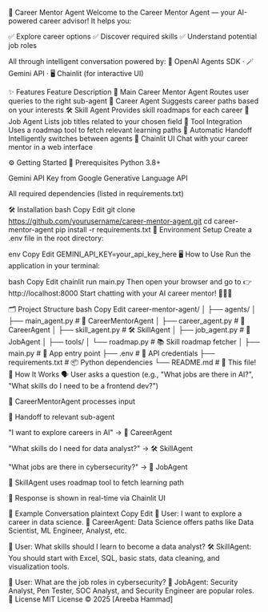 🎯 Career Mentor Agent
Welcome to the Career Mentor Agent — your AI-powered career advisor!
It helps you:

✅ Explore career options
✅ Discover required skills
✅ Understand potential job roles

All through intelligent conversation powered by:
🧠 OpenAI Agents SDK · 🪄 Gemini API · 🖥️ Chainlit (for interactive UI)

✨ Features
Feature	Description
🤖 Main Career Mentor Agent	Routes user queries to the right sub-agent
🧭 Career Agent	Suggests career paths based on your interests
🛠️ Skill Agent	Provides skill roadmaps for each career
💼 Job Agent	Lists job titles related to your chosen field
🧩 Tool Integration	Uses a roadmap tool to fetch relevant learning paths
🔀 Automatic Handoff	Intelligently switches between agents
💬 Chainlit UI	Chat with your career mentor in a web interface

⚙️ Getting Started
🔐 Prerequisites
Python 3.8+

Gemini API Key from Google Generative Language API

All required dependencies (listed in requirements.txt)

🛠️ Installation
bash
Copy
Edit
git clone https://github.com/yourusername/career-mentor-agent.git
cd career-mentor-agent
pip install -r requirements.txt
🔑 Environment Setup
Create a .env file in the root directory:

env
Copy
Edit
GEMINI_API_KEY=your_api_key_here
🖥️ How to Use
Run the application in your terminal:

bash
Copy
Edit
chainlit run main.py
Then open your browser and go to 👉 http://localhost:8000
Start chatting with your AI career mentor! 🧑‍🏫✨

🗂️ Project Structure
bash
Copy
Edit
career-mentor-agent/
│
├── agents/
│   ├── main_agent.py       # 🤖 CareerMentorAgent
│   ├── career_agent.py     # 🧭 CareerAgent
│   ├── skill_agent.py      # 🛠️ SkillAgent
│   ├── job_agent.py        # 💼 JobAgent
│
├── tools/
│   └── roadmap.py          # 📚 Skill roadmap fetcher
│
├── main.py                 # 🚀 App entry point
├── .env                    # 🔐 API credentials
├── requirements.txt        # 📦 Python dependencies
└── README.md               # 📄 This file!
🧠 How It Works
🗣️ User asks a question
(e.g., "What jobs are there in AI?", "What skills do I need to be a frontend dev?")

🤖 CareerMentorAgent processes input

🔀 Handoff to relevant sub-agent

"I want to explore careers in AI" → 🧭 CareerAgent

"What skills do I need for data analyst?" → 🛠️ SkillAgent

"What jobs are there in cybersecurity?" → 💼 JobAgent

🧩 SkillAgent uses roadmap tool to fetch learning path

💬 Response is shown in real-time via Chainlit UI

💬 Example Conversation
plaintext
Copy
Edit
👤 User: I want to explore a career in data science.
🧭 CareerAgent: Data Science offers paths like Data Scientist, ML Engineer, Analyst, etc.

👤 User: What skills should I learn to become a data analyst?
🛠️ SkillAgent: You should start with Excel, SQL, basic stats, data cleaning, and visualization tools.

👤 User: What are the job roles in cybersecurity?
💼 JobAgent: Security Analyst, Pen Tester, SOC Analyst, and Security Engineer are popular roles.
📄 License
MIT License © 2025 [Areeba Hammad]

